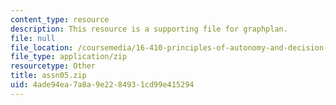 ```yaml
---
content_type: resource
description: This resource is a supporting file for graphplan.
file: null
file_location: /coursemedia/16-410-principles-of-autonomy-and-decision-making-fall-2010/4ade94ea7a8a9e2284931cd99e415294_assn05.zip
file_type: application/zip
resourcetype: Other
title: assn05.zip
uid: 4ade94ea-7a8a-9e22-8493-1cd99e415294
---
```

